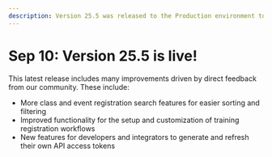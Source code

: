 ```yaml
---
description: Version 25.5 was released to the Production environment today
---
```


# Sep 10: Version 25.5 is live!

This latest release includes many improvements driven by direct feedback from our community. These include:

* More class and event registration search features for easier sorting and filtering
* Improved functionality for the setup and customization of training registration workflows
* New features for developers and integrators to generate and refresh their own API access tokens